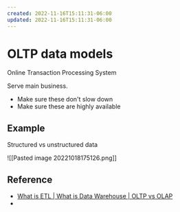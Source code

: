 ```yaml
---
created: 2022-11-16T15:11:31-06:00
updated: 2022-11-16T15:11:31-06:00
---
```

# OLTP data models

Online Transaction Processing System

Serve main business.  

- Make sure these don't slow down
- Make sure these are highly available

## Example

Structured vs unstructured data

![[Pasted image 20221018175126.png]]

## Reference
- [What is ETL | What is Data Warehouse | OLTP vs OLAP](https://www.youtube.com/watch?v=oF_2uDb7DvQ)
- 